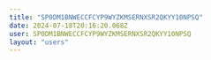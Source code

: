 ```yaml
---
title: "SP0DM1BNWECCFCYP9WYZKMSERNXSR2QKYY10NPSQ"
date: 2024-07-18T20:16:20.068Z
user: SP0DM1BNWECCFCYP9WYZKMSERNXSR2QKYY10NPSQ
layout: "users"
---
```

    